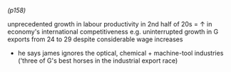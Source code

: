 *(p158)*

unprecedented growth in labour productivity in 2nd half of 20s = ↑ in economy's international competitiveness
	e.g. uninterrupted growth in G exports from 24 to 29 despite considerable wage increases

+ he says james ignores the optical, chemical + machine-tool industries ('three of G's best horses in the industrial export race)

